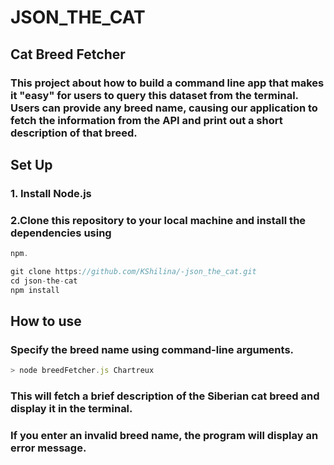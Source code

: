 #  JSON_THE_CAT
## Cat Breed Fetcher
### This project about how to build a command line app that makes it "easy" for users to query this dataset from the terminal. Users can provide any breed name, causing our application to fetch the information from the API and print out a short description of that breed.
## Set Up
### 1. Install Node.js
### 2.Clone this repository to your local machine and install the dependencies using 
```javascript
npm.
```
```javascript
git clone https://github.com/KShilina/-json_the_cat.git
cd json-the-cat
npm install
```
## How to use
### Specify the breed name using command-line arguments.
```javascript
> node breedFetcher.js Chartreux
```
### This will fetch a brief description of the Siberian cat breed and display it in the terminal.

### If you enter an invalid breed name, the program will display an error message.